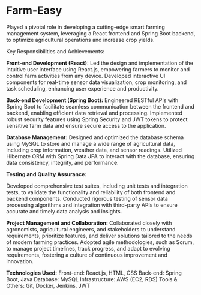 # Farm-Easy


Played a pivotal role in developing a cutting-edge smart farming management system, leveraging a React frontend and Spring Boot backend, to optimize agricultural operations and increase crop yields.

Key Responsibilities and Achievements:

**Front-end Development (React):**
Led the design and implementation of the intuitive user interface using React.js, empowering farmers to monitor and control farm activities from any device.
Developed interactive UI components for real-time sensor data visualization, crop monitoring, and task scheduling, enhancing user experience and productivity.

**Back-end Development (Spring Boot):**
Engineered RESTful APIs with Spring Boot to facilitate seamless communication between the frontend and backend, enabling efficient data retrieval and processing.
Implemented robust security features using Spring Security and JWT tokens to protect sensitive farm data and ensure secure access to the application.

**Database Management:**
Designed and optimized the database schema using MySQL to store and manage a wide range of agricultural data, including crop information, weather data, and sensor readings.
Utilized Hibernate ORM with Spring Data JPA to interact with the database, ensuring data consistency, integrity, and performance.

**Testing and Quality Assurance:**

Developed comprehensive test suites, including unit tests and integration tests, to validate the functionality and reliability of both frontend and backend components.
Conducted rigorous testing of sensor data processing algorithms and integration with third-party APIs to ensure accurate and timely data analysis and insights.

**Project Management and Collaboration:**
Collaborated closely with agronomists, agricultural engineers, and stakeholders to understand requirements, prioritize features, and deliver solutions tailored to the needs of modern farming practices.
Adopted agile methodologies, such as Scrum, to manage project timelines, track progress, and adapt to evolving requirements, fostering a culture of continuous improvement and innovation.

**Technologies Used:**
Front-end: React.js, HTML, CSS
Back-end: Spring Boot, Java
Database: MySQL
Infrastructure: AWS (EC2, RDS)
Tools & Others: Git, Docker, Jenkins, JWT
